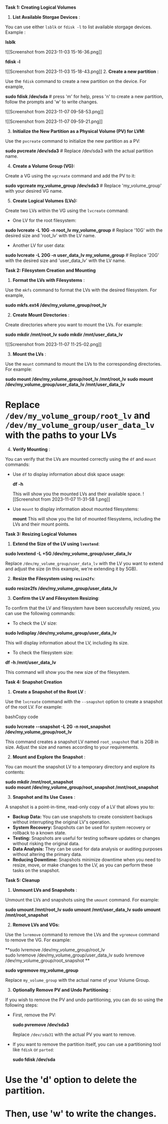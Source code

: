 **Task 1: Creating Logical Volumes**

1. **List Available Storgae Devices** : 

You can use either `lsblk` or `fdisk -l` to list available storgage devices. Example : 

**lsblk**

![[Screenshot from 2023-11-03 15-16-36.png]]

**fdisk -l**

![[Screenshot from 2023-11-03 15-18-43.png]]
2. **Create a new partition** : 

Use the `fdisk` command to create a new partition on the device. For example,

**sudo fdisk /dev/sda**  # press 'm' for help, press 'n' to create a new partition, follow the prompts and 'w' to write changes.

![[Screenshot from 2023-11-07 09-58-53.png]]

![[Screenshot from 2023-11-07 09-59-21.png]]

3. **Initialize the New Partition as a Physical Volume (PV) for LVM:**

Use the `pvcreate` command to initialize the new partition as a PV:

**sudo pvcreate /dev/sda3**  # Replace /dev/sda3 with the actual partition name.

4. **Create a Volume Group (VG):**

Create a VG using the `vgcreate` command and add the PV to it:

**sudo vgcreate my_volume_group /dev/sda3** # Replace 'my_volume_group' with your desired VG name.

5. **Create Logical Volumes (LVs):**

Create two LVs within the VG using the `lvcreate` command:

- One LV for the root filesystem:

**sudo lvcreate -L 10G -n root_lv my_volume_group** # Replace '10G' with the desired size and 'root_lv' with the LV name.

- Another LV for user data:

**sudo lvcreate -L 20G -n user_data_lv my_volume_group** # Replace '20G' with the desired size and 'user_data_lv' with the LV name.

**Task 2: Filesystem Creation and Mounting**

1. **Format the LVs with Filesystems** : 

Use the `mkfs` command to format the LVs with the desired filesystem. For example,

**sudo mkfs.ext4 /dev/my_volume_group/root_lv**

2. **Create Mount Directories** : 

Create directories where you want to mount the LVs. For example:

**sudo mkdir /mnt/root_lv** 
**sudo mkdir /mnt/user_data_lv**

![[Screenshot from 2023-11-07 11-25-02.png]]

3. **Mount the LVs** : 

Use the `mount` command to mount the LVs to the corresponding directories. For example:

**sudo mount /dev/my_volume_group/root_lv /mnt/root_lv** 
**sudo mount /dev/my_volume_group/user_data_lv /mnt/user_data_lv**

 # Replace `/dev/my_volume_group/root_lv` and `/dev/my_volume_group/user_data_lv` with the paths to your LVs

4. **Verify Mounting** : 

You can verify that the LVs are mounted correctly using the `df` and `mount` commands:

- Use `df` to display information about disk space usage:
    
    **df -h**
    
    This will show you the mounted LVs and their available space.
![[Screenshot from 2023-11-07 11-31-58 1.png]]

- Use `mount` to display information about mounted filesystems:
    
    **mount**
    This will show you the list of mounted filesystems, including the LVs and their mount points.

**Task 3: Resizing Logical Volumes**

1. **Extend the Size of the LV using `lvextend`**:

**sudo lvextend -L +5G /dev/my_volume_group/user_data_lv**
 
Replace `/dev/my_volume_group/user_data_lv` with the LV you want to extend and adjust the size (in this example, we're extending it by 5GB).

2. **Resize the Filesystem using `resize2fs`**: 

**sudo resize2fs /dev/my_volume_group/user_data_lv**

3. **Confirm the LV and Filesystem Resizing**:

To confirm that the LV and filesystem have been successfully resized, you can use the following commands:

- To check the LV size:

**sudo lvdisplay /dev/my_volume_group/user_data_lv**

This will display information about the LV, including its size.

- To check the filesystem size:

**df -h /mnt/user_data_lv**

This command will show you the new size of the filesystem.

**Task 4: Snapshot Creation**

1. **Create a Snapshot of the Root LV** :

Use the `lvcreate` command with the `--snapshot` option to create a snapshot of the root LV. For example:

bashCopy code

**sudo lvcreate --snapshot -L 2G -n root_snapshot /dev/my_volume_group/root_lv**

This command creates a snapshot LV named `root_snapshot` that is 2GB in size. Adjust the size and names according to your requirements.

2. **Mount and Explore the Snapshot** :

You can mount the snapshot LV to a temporary directory and explore its contents:

**sudo mkdir /mnt/root_snapshot**  
**sudo mount /dev/my_volume_group/root_snapshot /mnt/root_snapshot**

3. **Snapshot and Its Use Cases** : 

A snapshot is a point-in-time, read-only copy of a LV that allows you to:

- **Backup Data:** You can use snapshots to create consistent backups without interrupting the original LV's operation.
- **System Recovery:** Snapshots can be used for system recovery or rollback to a known state.
- **Testing:** Snapshots are useful for testing software updates or changes without risking the original data.
- **Data Analysis:** They can be used for data analysis or auditing purposes without altering the primary data.
-  **Reducing Downtime:** Snapshots minimize downtime when you need to resize, move, or make changes to the LV, as you can perform these tasks on the snapshot.

**Task 5: Cleanup**

1. **Unmount LVs and Snapshots** : 

Unmount the LVs and snapshots using the `umount` command. For example:

**sudo umount /mnt/root_lv 
sudo umount /mnt/user_data_lv 
sudo umount /mnt/root_snapshot**

2. **Remove LVs and VGs:**

Use the `lvremove` command to remove the LVs and the `vgremove` command to remove the VG. For example:

**sudo lvremove /dev/my_volume_group/root_lv  
sudo lvremove /dev/my_volume_group/user_data_lv 
sudo lvremove /dev/my_volume_group/root_snapshot **

**sudo vgremove my_volume_group**

Replace `my_volume_group` with the actual name of your Volume Group.

3. **Optionally Remove PV and Undo Partitioning** :

If you wish to remove the PV and undo partitioning, you can do so using the following steps:

- First, remove the PV:
    
    **sudo pvremove /dev/sda3**
    
    Replace `/dev/sda31` with the actual PV you want to remove.
    
- If you want to remove the partition itself, you can use a partitioning tool like `fdisk` or `parted`:
    
    **sudo fdisk /dev/sda**
 # Use the 'd' option to delete the partition.
 # Then, use 'w' to write the changes.
 